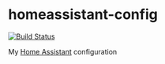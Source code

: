 # homeassistant-config

[![Build Status](https://travis-ci.org/thomaswr/homeassistant-config.svg?branch=master)](https://travis-ci.org/thomaswr/homeassistant-config)

My [Home Assistant](https://home-assistant.io/) configuration
